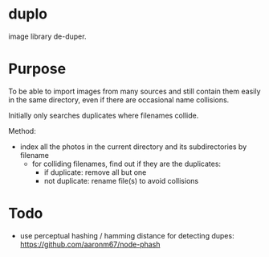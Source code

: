 duplo
=====

image library de-duper.

# Purpose

To be able to import images from many sources and still contain them easily in the same directory, even if there are occasional name collisions.

Initially only searches duplicates where filenames collide.

Method:

- index all the photos in the current directory and its subdirectories by filename
    - for colliding filenames, find out if they are the duplicates:
        - if duplicate: remove all but one
        - not duplicate: rename file(s) to avoid collisions

# Todo

- use perceptual hashing / hamming distance for detecting dupes:
    https://github.com/aaronm67/node-phash